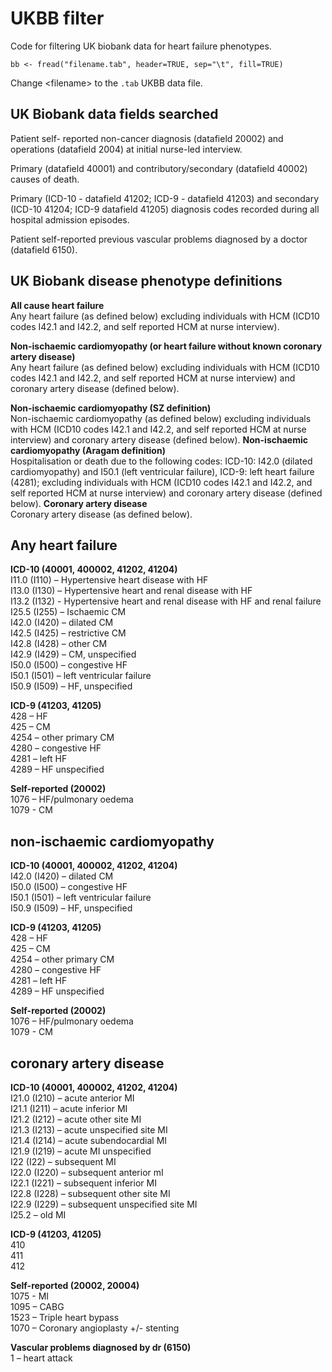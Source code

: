 # UKBB filter

Code for filtering UK biobank data for heart failure phenotypes.

```
bb <- fread("filename.tab", header=TRUE, sep="\t", fill=TRUE)
```
Change \<filename\> to the `.tab` UKBB data file.

## UK Biobank data fields searched
  Patient self- reported non-cancer diagnosis (datafield 20002) and operations (datafield 2004) at initial nurse-led interview.
  
  Primary (datafield 40001) and contributory/secondary (datafield 40002) causes of death.
  
  Primary (ICD-10 - datafield 41202; ICD-9 - datafield 41203) and secondary (ICD-10 41204; ICD-9 datafield 41205) diagnosis codes recorded during all hospital admission episodes. 
  
  Patient self-reported previous vascular problems diagnosed by a doctor (datafield 6150). 
  
## UK Biobank disease phenotype definitions
**All cause heart failure**  
  Any heart failure (as defined below) excluding individuals with HCM (ICD10 codes I42.1 and I42.2, and self reported HCM at nurse interview).
  
**Non-ischaemic cardiomyopathy (or heart failure without known coronary artery disease)**  
  Any heart failure (as defined below) excluding individuals with HCM (ICD10 codes I42.1 and I42.2, and self reported HCM at nurse interview) and coronary artery disease (defined below).
  
**Non-ischaemic cardiomyopathy (SZ definition)**  
  Non-ischaemic cardiomyopathy (as defined below) excluding individuals with HCM (ICD10 codes I42.1 and I42.2, and self reported HCM at nurse interview) and coronary artery disease (defined below). 
**Non-ischaemic cardiomyopathy (Aragam definition)**  
 Hospitalisation or death due to the following codes: ICD-10: I42.0 (dilated cardiomyopathy) and I50.1 (left ventricular failure), ICD-9: left heart failure (4281); excluding individuals with HCM (ICD10 codes I42.1 and I42.2, and self reported HCM at nurse interview) and coronary artery disease (defined below). 
**Coronary artery disease**  
  Coronary artery disease (as defined below). 
  
## Any heart failure
**ICD-10 (40001, 400002, 41202, 41204)**  
  I11.0 (I110) – Hypertensive heart disease with HF  
  I13.0 (I130)  – Hypertensive heart and renal disease with HF  
  I13.2 (I132) - Hypertensive heart and renal disease with HF and renal failure  
  I25.5 (I255) – Ischaemic CM  
  I42.0 (I420)  – dilated CM  
  I42.5 (I425) – restrictive CM  
  I42.8 (I428) – other CM  
  I42.9 (I429) – CM, unspecified  
  I50.0 (I500) – congestive HF  
  I50.1 (I501) – left ventricular failure  
  I50.9 (I509) – HF, unspecified 
  
**ICD-9 (41203, 41205)**  
  428 – HF  
  425 – CM  
  4254 – other primary CM  
  4280 – congestive HF  
  4281 – left HF  
  4289 – HF unspecified  
  
**Self-reported (20002)**  
  1076 – HF/pulmonary oedema  
  1079 - CM  

## non-ischaemic cardiomyopathy
**ICD-10 (40001, 400002, 41202, 41204)**  
  I42.0 (I420)  – dilated CM  
  I50.0 (I500) – congestive HF  
  I50.1 (I501) – left ventricular failure  
  I50.9 (I509) – HF, unspecified 
  
**ICD-9 (41203, 41205)**  
  428 – HF  
  425 – CM  
  4254 – other primary CM  
  4280 – congestive HF  
  4281 – left HF  
  4289 – HF unspecified  
  
**Self-reported (20002)**  
  1076 – HF/pulmonary oedema  
  1079 - CM  

## coronary artery disease
**ICD-10 (40001, 400002, 41202, 41204)**  
  I21.0 (I210) – acute anterior MI  
  I21.1 (I211) – acute inferior MI  
  I21.2 (I212) – acute other site MI  
  I21.3 (I213) – acute unspecified site MI  
  I21.4 (I214) – acute subendocardial MI  
  I21.9 (I219) – acute MI unspecified  
  I22 (I22) – subsequent MI  
  I22.0 (I220) – subsequent anterior mI  
  I22.1 (I221) – subsequent inferior MI  
  I22.8 (I228) – subsequent other site MI  
  I22.9 (I229) – subsequent unspecified site MI  
  I25.2 – old MI  
  
**ICD-9 (41203, 41205)**  
  410  
  411  
  412  
  
**Self-reported (20002, 20004)**  
  1075 - MI  
  1095 – CABG  
  1523 – Triple heart bypass  
  1070 – Coronary angioplasty +/- stenting  
  
**Vascular problems diagnosed by dr (6150)**  
  1 – heart attack  
